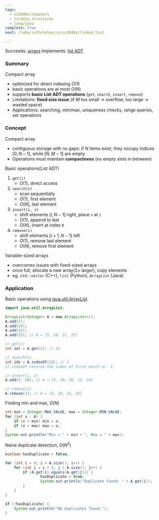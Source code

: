```yaml
---
tags:
  - cs2040s/chapter1
  - cs/data_structures
  - lang/java
complete: true
next: /labyrinth/notes/cs/cs2040s/linked_list

---
```

Succeeds: [arrays](/labyrinth/notes/cs/cs1101s/arrays)
Implements: [list ADT](/labyrinth/notes/cs/cs2040s/list_ADT)
### Summary
Compact array
- optimized for direct indexing $O(1)$
- basic operations are at most $O(N)$
- supports **basic List ADT operations** (`get`, `search`, `insert`, `remove`)
- Limitations: **fixed size issue** (if $M$ too small → overflow, too large → wasted space)
- Applications: searching, min/max, uniqueness checks, range queries, set operations
### Concept
Compact array
- contiguous storage with no gaps: if $N$ items exist, they occupy indices $[0,N-1]$, while $[N,M−1]$ are empty
- Operations must maintain **compactness** (no empty slots in between)

Basic operations(List ADT)
1. `get(i)`
	- $O(1)$, direct access
2. `search(v)` 
	- scan sequentially
	- $O(1)$, first element
	- $O(N)$, last element
3. `insert(i, v)`
	- shift elements $[i,N−1]$ right, place `v` at `i`
	- $O(1)$, append to last
	- $O(N)$, insert at index `0`
4. `remove(i)`
	- shift elements $[i+1,N−1]$ left
	- $O(1)$, remove last element
	- $O(N)$, remove first element

Variable-sized arrays
- overcomes issues with fixed-sized arrays
- once full, allocate a new array(2× larger), copy elements
- eg. `std::vector` (C++), `list` (Python), `ArrayList` (Java).
### Application
Basic operations using [java.util.ArrayList](https://docs.oracle.com/javase/8/docs/api/java/util/ArrayList.html)
```java
import java.util.ArrayList;

ArrayList<Integer> A = new ArrayList<>();
A.add(5);
A.add(10);
A.add(15);
A.add(25); // A = [5, 10, 15, 25]

// get(i)
int val = A.get(2); // 15

// search(v)
int idx = A.indexOf(10); // 1
// indexOf returns the index of first match or -1

// insert(i, v)
A.add(2, 20); // A = [5, 10, 20, 15, 25]

// remove(i)
A.remove(1); // A = [5, 20, 15, 25]
```

Finding min and max, $O(N)$
```java
int min = Integer.MAX_VALUE, max = Integer.MIN_VALUE;
for (int x : A) {
    if (x < min) min = x;
    if (x > max) max = x;
}
System.out.println("Min = " + min + ", Max = " + max);
```

Naive duplicate detection, $O(N^2)$
```java
boolean hasDuplicate = false;

for (int i = 0; i < A.size(); i++) {
	for (int j = i + 1; j < A.size(); j++) {
		if (A.get(i).equals(A.get(j))) {
				hasDuplicate = true;
				System.out.println("Duplicate found: " + A.get(i));
		}
	}
}

if (!hasDuplicate) {
	System.out.println("No duplicates found.");
}
```